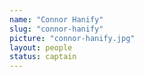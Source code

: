 ```yaml
---
name: "Connor Hanify"
slug: "connor-hanify"
picture: "connor-hanify.jpg"
layout: people
status: captain
---
```

